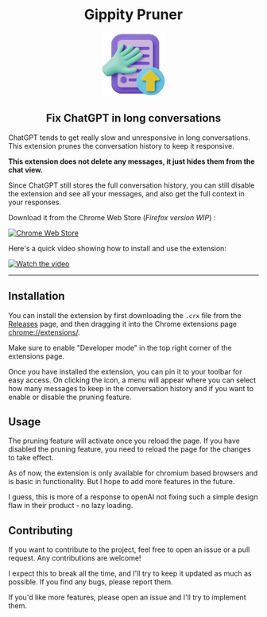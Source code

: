 <h1 align="center">Gippity Pruner</h1>

<!-- Center align image -->

<p align="center">
  <img src="extension/icons/icon128.png" alt="Gippity Pruner Icon" width="128" height="128">
</p>

<h2 align="center">Fix ChatGPT in long conversations</h2>

ChatGPT tends to get really slow and unresponsive in long conversations. This extension prunes the conversation history to keep it responsive.

**This extension does not delete any messages, it just hides them from the chat view.**

Since ChatGPT still stores the full conversation history, you can still disable the extension and see all your messages, and also get the full context in your responses.

Download it from the Chrome Web Store (_Firefox version WIP_) :

[![Chrome Web Store](https://developer.chrome.com/static/docs/webstore/branding/image/UV4C4ybeBTsZt43U4xis.png)](https://chromewebstore.google.com/detail/flcfolhcheneokpdnacnngfjmgccbfop?utm_source=item-share-cb)

Here's a quick video showing how to install and use the extension:

[![Watch the video](assets/yt_thumb.png)](https://youtu.be/JqrwuydtBX8)

---

## Installation

You can install the extension by first downloading the `.crx` file from the [Releases](https://github.com/sortedcord/gippity-pruner/releases/tag/v1.0.0.0) page, and then dragging it into the Chrome extensions page [chrome://extensions/](chrome://extensions/).

Make sure to enable "Developer mode" in the top right corner of the extensions page.

Once you have installed the extension, you can pin it to your toolbar for easy access. On clicking the icon, a menu will appear where you can select how many messages to keep in the conversation history and if you want to enable or disable the pruning feature.

## Usage

The pruning feature will activate once you reload the page. If you have disabled the pruning feature, you need to reload the page for the changes to take effect.

As of now, the extension is only available for chromium based browsers and is basic in functionality. But I hope to add more features in the future.

I guess, this is more of a response to openAI not fixing such a simple design flaw in their product - no lazy loading.

## Contributing

If you want to contribute to the project, feel free to open an issue or a pull request. Any contributions are welcome!

I expect this to break all the time, and I'll try to keep it updated as much as possible. If you find any bugs, please report them.

If you'd like more features, please open an issue and I'll try to implement them.

